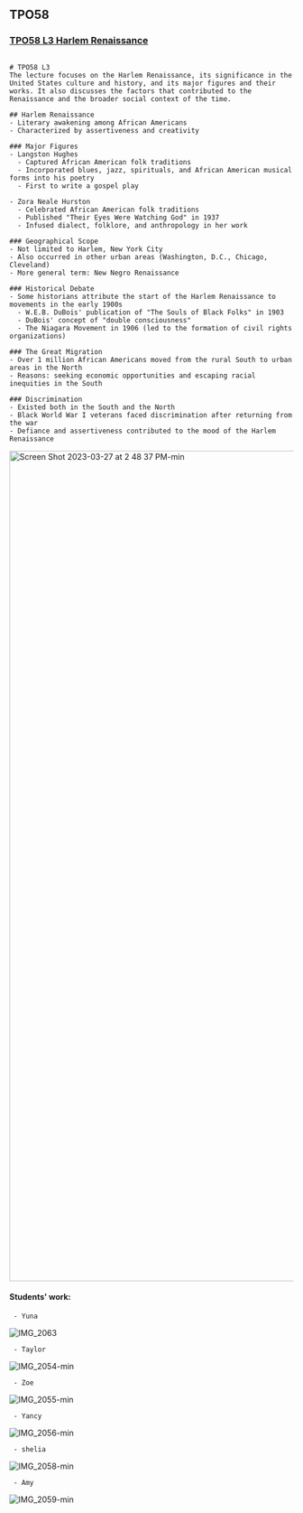 ## TPO58

### [TPO58 L3 Harlem Renaissance](http://top.zhan.com/toefl/listen/intensive.html?appID=63432520%2C2371&backUrl=http%3A%2F%2Ftop.zhan.com%2Ftoefl%2Flisten%2Fjingting58.html)

```

# TPO58 L3
The lecture focuses on the Harlem Renaissance, its significance in the United States culture and history, and its major figures and their works. It also discusses the factors that contributed to the Renaissance and the broader social context of the time.

## Harlem Renaissance
- Literary awakening among African Americans
- Characterized by assertiveness and creativity

### Major Figures
- Langston Hughes
  - Captured African American folk traditions
  - Incorporated blues, jazz, spirituals, and African American musical forms into his poetry
  - First to write a gospel play

- Zora Neale Hurston
  - Celebrated African American folk traditions
  - Published "Their Eyes Were Watching God" in 1937
  - Infused dialect, folklore, and anthropology in her work

### Geographical Scope
- Not limited to Harlem, New York City
- Also occurred in other urban areas (Washington, D.C., Chicago, Cleveland)
- More general term: New Negro Renaissance

### Historical Debate
- Some historians attribute the start of the Harlem Renaissance to movements in the early 1900s
  - W.E.B. DuBois' publication of "The Souls of Black Folks" in 1903
  - DuBois' concept of "double consciousness"
  - The Niagara Movement in 1906 (led to the formation of civil rights organizations)

### The Great Migration
- Over 1 million African Americans moved from the rural South to urban areas in the North
- Reasons: seeking economic opportunities and escaping racial inequities in the South

### Discrimination
- Existed both in the South and the North
- Black World War I veterans faced discrimination after returning from the war
- Defiance and assertiveness contributed to the mood of the Harlem Renaissance
```
<img width="1471" alt="Screen Shot 2023-03-27 at 2 48 37 PM-min" src="https://user-images.githubusercontent.com/105401427/227863014-d13de8c8-4a88-4de3-b98b-4f1e7ce60444.png">

#### Students' work:


     - Yuna
     
![IMG_2063](https://user-images.githubusercontent.com/105401427/228139054-41b9150c-3ac1-4356-915e-5f025e3207b0.PNG)     

     - Taylor
     
![IMG_2054-min](https://user-images.githubusercontent.com/105401427/227906745-27755f0f-8a15-46de-85b4-b9712e59051b.JPG)
  
     - Zoe
     
![IMG_2055-min](https://user-images.githubusercontent.com/105401427/227906864-d945d132-3062-4700-a28c-103c8a98e951.JPG)
     
     - Yancy
     
![IMG_2056-min](https://user-images.githubusercontent.com/105401427/227906886-88f22294-1f5e-4bb5-8e2d-dfc7256c160f.JPG)

     - shelia
     
![IMG_2058-min](https://user-images.githubusercontent.com/105401427/227906901-ab2b5ba9-a7a7-4146-80ed-374cc6201303.JPG)

     - Amy 
     
![IMG_2059-min](https://user-images.githubusercontent.com/105401427/227906930-4cd82d12-ef98-450a-886a-ea09c20fcb64.JPG)
